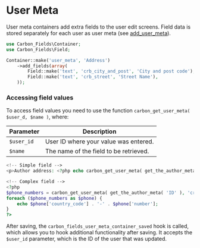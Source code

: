 # User Meta

User meta containers add extra fields to the user edit screens. Field data is stored separately for each user as user meta (see [add_user_meta](http://codex.wordpress.org/Function_Reference/add_user_meta)).

```php
use Carbon_Fields\Container;
use Carbon_Fields\Field;

Container::make('user_meta', 'Address')
	->add_fields(array(
		Field::make('text', 'crb_city_and_post', 'City and post code'),
		Field::make('text', 'crb_street', 'Street Name'),
	));
```

### Accessing field values

To access field values you need to use the function `carbon_get_user_meta( $user_d, $name )`, where:

| Parameter            | Description                                                                         |
| -------------------- | ----------------------------------------------------------------------------------- |
| `$user_id`           | User ID where your value was entered.                                               |
| `$name`              | The name of the field to be retrieved.                                              |

```php
<!-- Simple field -->
<p>Author address: <?php echo carbon_get_user_meta( get_the_author_meta( 'ID' ), 'crb_street' ); ?></p>

<!-- Complex field -->
<?php 
$phone_numbers = carbon_get_user_meta( get_the_author_meta( 'ID' ), 'crb_phone_numbers' );
foreach ($phone_numbers as $phone) {
	echo $phone['country_code'] . '-' . $phone['number'];
}
?>
```

After saving, the `carbon_fields_user_meta_container_saved` hook is called, which allows you to hook additional functionality after saving. It accepts the `$user_id` parameter, which is the ID of the user that was updated.
